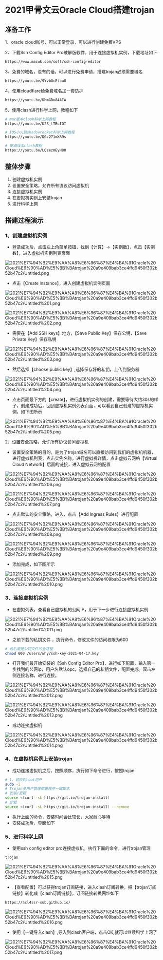 # 2021甲骨文云Oracle Cloud搭建trojan

## 准备工作

1、oracle cloud账号，可以正常登录，可以进行创建免费VPS

2、下载Ssh Config Editor Pro破解版软件，用于连接虚拟机实例，下载地址如下

```html
https://www.macwk.com/soft/ssh-config-editor
```

3、免费的域名，没有的话，可以进行免费申请，搭建trojan必须需要域名

```bash
https://youtu.be/9YvbGcEtbuU
```

4、使用cloudflare给免费域名加一套防护

```bash
https://youtu.be/DhmGDu84AIA
```

5、使用clash进行科学上网，教程如下

```bash
# mac版本clash科学上网教程
https://youtu.be/K2S_tTBsIOI

# IOS小火箭shadowrocket科学上网教程
https://youtu.be/DGz271mXR9s

# 安卓版本clash教程
https://youtu.be/LQzezmEyH80
```

## 整体步骤

1. 创建虚拟机实例
2. 设置安全策略，允许所有协议访问虚拟机
3. 连接虚拟机实例
4. 在虚拟机实例上安装trojan
5. 进行科学上网

## 搭建过程演示

### 1、创建虚拟机实例

- 登录成功后，点击左上角菜单按钮，找到【计算】→【实例数】，点击【实例数】，进入虚拟机实例列表页面

![2021%E7%94%B2%E9%AA%A8%E6%96%87%E4%BA%91Oracle%20Cloud%E6%90%AD%E5%BB%BAtrojan%20a9e409bab3ce4ffd9450f302b52b47c2/Untitled.png](2021%E7%94%B2%E9%AA%A8%E6%96%87%E4%BA%91Oracle%20Cloud%E6%90%AD%E5%BB%BAtrojan%20a9e409bab3ce4ffd9450f302b52b47c2/Untitled.png)

- 点击【Create Instance】，进入创建虚拟机实例页面

![2021%E7%94%B2%E9%AA%A8%E6%96%87%E4%BA%91Oracle%20Cloud%E6%90%AD%E5%BB%BAtrojan%20a9e409bab3ce4ffd9450f302b52b47c2/Untitled%201.png](2021%E7%94%B2%E9%AA%A8%E6%96%87%E4%BA%91Oracle%20Cloud%E6%90%AD%E5%BB%BAtrojan%20a9e409bab3ce4ffd9450f302b52b47c2/Untitled%201.png)

![2021%E7%94%B2%E9%AA%A8%E6%96%87%E4%BA%91Oracle%20Cloud%E6%90%AD%E5%BB%BAtrojan%20a9e409bab3ce4ffd9450f302b52b47c2/Untitled%202.png](2021%E7%94%B2%E9%AA%A8%E6%96%87%E4%BA%91Oracle%20Cloud%E6%90%AD%E5%BB%BAtrojan%20a9e409bab3ce4ffd9450f302b52b47c2/Untitled%202.png)

- 需要在【Add SSH keys】地方，【Save Public Key】保存公钥，【Save Private Key】保存私钥

![2021%E7%94%B2%E9%AA%A8%E6%96%87%E4%BA%91Oracle%20Cloud%E6%90%AD%E5%BB%BAtrojan%20a9e409bab3ce4ffd9450f302b52b47c2/Untitled%203.png](2021%E7%94%B2%E9%AA%A8%E6%96%87%E4%BA%91Oracle%20Cloud%E6%90%AD%E5%BB%BAtrojan%20a9e409bab3ce4ffd9450f302b52b47c2/Untitled%203.png)

- 然后选择【choose public key】,选择保存好的私钥，上传到服务器

![2021%E7%94%B2%E9%AA%A8%E6%96%87%E4%BA%91Oracle%20Cloud%E6%90%AD%E5%BB%BAtrojan%20a9e409bab3ce4ffd9450f302b52b47c2/Untitled%204.png](2021%E7%94%B2%E9%AA%A8%E6%96%87%E4%BA%91Oracle%20Cloud%E6%90%AD%E5%BB%BAtrojan%20a9e409bab3ce4ffd9450f302b52b47c2/Untitled%204.png)

- 点击页面最下方的【create】，进行虚拟机实例的创建，需要等待大约30s的样子，创建成功后，回到虚拟机实例列表页面，可以看到自己创建的虚拟机实例，如下图所示

![2021%E7%94%B2%E9%AA%A8%E6%96%87%E4%BA%91Oracle%20Cloud%E6%90%AD%E5%BB%BAtrojan%20a9e409bab3ce4ffd9450f302b52b47c2/Untitled%205.png](2021%E7%94%B2%E9%AA%A8%E6%96%87%E4%BA%91Oracle%20Cloud%E6%90%AD%E5%BB%BAtrojan%20a9e409bab3ce4ffd9450f302b52b47c2/Untitled%205.png)

2、设置安全策略，允许所有协议访问虚拟机

- 设置安全策略的目的，是为了trojan域名可以直接访问到我们的虚拟机机器，进行虚拟机列表，点击实例名称，进行虚拟机详情，点击虚拟云网络【Virtual Cloud Network】后面的链接，进入虚拟云网络配置

![2021%E7%94%B2%E9%AA%A8%E6%96%87%E4%BA%91Oracle%20Cloud%E6%90%AD%E5%BB%BAtrojan%20a9e409bab3ce4ffd9450f302b52b47c2/Untitled%206.png](2021%E7%94%B2%E9%AA%A8%E6%96%87%E4%BA%91Oracle%20Cloud%E6%90%AD%E5%BB%BAtrojan%20a9e409bab3ce4ffd9450f302b52b47c2/Untitled%206.png)

![2021%E7%94%B2%E9%AA%A8%E6%96%87%E4%BA%91Oracle%20Cloud%E6%90%AD%E5%BB%BAtrojan%20a9e409bab3ce4ffd9450f302b52b47c2/Untitled%207.png](2021%E7%94%B2%E9%AA%A8%E6%96%87%E4%BA%91Oracle%20Cloud%E6%90%AD%E5%BB%BAtrojan%20a9e409bab3ce4ffd9450f302b52b47c2/Untitled%207.png)

- 点击默认的安全策略，进入，点击【Add Ingress Rules】进行配置

![2021%E7%94%B2%E9%AA%A8%E6%96%87%E4%BA%91Oracle%20Cloud%E6%90%AD%E5%BB%BAtrojan%20a9e409bab3ce4ffd9450f302b52b47c2/Untitled%208.png](2021%E7%94%B2%E9%AA%A8%E6%96%87%E4%BA%91Oracle%20Cloud%E6%90%AD%E5%BB%BAtrojan%20a9e409bab3ce4ffd9450f302b52b47c2/Untitled%208.png)

![2021%E7%94%B2%E9%AA%A8%E6%96%87%E4%BA%91Oracle%20Cloud%E6%90%AD%E5%BB%BAtrojan%20a9e409bab3ce4ffd9450f302b52b47c2/Untitled%209.png](2021%E7%94%B2%E9%AA%A8%E6%96%87%E4%BA%91Oracle%20Cloud%E6%90%AD%E5%BB%BAtrojan%20a9e409bab3ce4ffd9450f302b52b47c2/Untitled%209.png)

- 添加完成，如下图所示

![2021%E7%94%B2%E9%AA%A8%E6%96%87%E4%BA%91Oracle%20Cloud%E6%90%AD%E5%BB%BAtrojan%20a9e409bab3ce4ffd9450f302b52b47c2/Untitled%2010.png](2021%E7%94%B2%E9%AA%A8%E6%96%87%E4%BA%91Oracle%20Cloud%E6%90%AD%E5%BB%BAtrojan%20a9e409bab3ce4ffd9450f302b52b47c2/Untitled%2010.png)

### 3、连接虚拟机实例

- 在虚拟列表，查看自己虚拟机的公网IP，用于下一步进行连接虚拟机实例

![2021%E7%94%B2%E9%AA%A8%E6%96%87%E4%BA%91Oracle%20Cloud%E6%90%AD%E5%BB%BAtrojan%20a9e409bab3ce4ffd9450f302b52b47c2/Untitled%2011.png](2021%E7%94%B2%E9%AA%A8%E6%96%87%E4%BA%91Oracle%20Cloud%E6%90%AD%E5%BB%BAtrojan%20a9e409bab3ce4ffd9450f302b52b47c2/Untitled%2011.png)

- 之前下载的私钥文件 ，执行命令，修改文件的访问权限为600

```bash
# 最后面是公钥文件的全路径
chmod 600 /users/why/ssh-key-2021-04-17.key
```

- 打开我们最开始安装的【Ssh Config Editor Pro】，进行如下配置，输入第一步找到的公网ip，用户名默认opc，选择自己的私钥文件，配置完成。双击左侧连接名称，进行连接。

![2021%E7%94%B2%E9%AA%A8%E6%96%87%E4%BA%91Oracle%20Cloud%E6%90%AD%E5%BB%BAtrojan%20a9e409bab3ce4ffd9450f302b52b47c2/Untitled%2012.png](2021%E7%94%B2%E9%AA%A8%E6%96%87%E4%BA%91Oracle%20Cloud%E6%90%AD%E5%BB%BAtrojan%20a9e409bab3ce4ffd9450f302b52b47c2/Untitled%2012.png)

![2021%E7%94%B2%E9%AA%A8%E6%96%87%E4%BA%91Oracle%20Cloud%E6%90%AD%E5%BB%BAtrojan%20a9e409bab3ce4ffd9450f302b52b47c2/Untitled%2013.png](2021%E7%94%B2%E9%AA%A8%E6%96%87%E4%BA%91Oracle%20Cloud%E6%90%AD%E5%BB%BAtrojan%20a9e409bab3ce4ffd9450f302b52b47c2/Untitled%2013.png)

- 成功连接虚拟机

![2021%E7%94%B2%E9%AA%A8%E6%96%87%E4%BA%91Oracle%20Cloud%E6%90%AD%E5%BB%BAtrojan%20a9e409bab3ce4ffd9450f302b52b47c2/Untitled%2014.png](2021%E7%94%B2%E9%AA%A8%E6%96%87%E4%BA%91Oracle%20Cloud%E6%90%AD%E5%BB%BAtrojan%20a9e409bab3ce4ffd9450f302b52b47c2/Untitled%2014.png)

### 4、在虚拟机实例上安装trojan

- 成功连接虚拟机之后，按照顺序，执行如下命令进行，按照trojan

```bash
# 1、切换到root用户
sudo -i
# Trojan多用户管理部署程序一键脚本
# 安装/更新
source <(curl -sL https://git.io/trojan-install)
# 卸载
source <(curl -sL https://git.io/trojan-install) --remove
```

- 执行上面的命令，安装时间会比较长，大家耐心等待
- 安装成功后，界面如下

### 5、进行科学上网

- 使用ssh config editor pro连接虚拟机，执行下面的命令，进行trojan管理

```bash
trojan
```

![2021%E7%94%B2%E9%AA%A8%E6%96%87%E4%BA%91Oracle%20Cloud%E6%90%AD%E5%BB%BAtrojan%20a9e409bab3ce4ffd9450f302b52b47c2/Untitled%2015.png](2021%E7%94%B2%E9%AA%A8%E6%96%87%E4%BA%91Oracle%20Cloud%E6%90%AD%E5%BB%BAtrojan%20a9e409bab3ce4ffd9450f302b52b47c2/Untitled%2015.png)

- 【查看配置】可以获得trojan订阅链接，进入clash订阅转换，把【trojan订阅链接】转化成【clash订阅链接】，订阅链接转换网址如下

```bash
https://acl4ssr-sub.github.io/
```

![2021%E7%94%B2%E9%AA%A8%E6%96%87%E4%BA%91Oracle%20Cloud%E6%90%AD%E5%BB%BAtrojan%20a9e409bab3ce4ffd9450f302b52b47c2/Untitled%2016.png](2021%E7%94%B2%E9%AA%A8%E6%96%87%E4%BA%91Oracle%20Cloud%E6%90%AD%E5%BB%BAtrojan%20a9e409bab3ce4ffd9450f302b52b47c2/Untitled%2016.png)

- 使用【一键导入clash】,导入到clash客户端，点击OK,就可以继续科学上网了

![2021%E7%94%B2%E9%AA%A8%E6%96%87%E4%BA%91Oracle%20Cloud%E6%90%AD%E5%BB%BAtrojan%20a9e409bab3ce4ffd9450f302b52b47c2/Untitled%2017.png](2021%E7%94%B2%E9%AA%A8%E6%96%87%E4%BA%91Oracle%20Cloud%E6%90%AD%E5%BB%BAtrojan%20a9e409bab3ce4ffd9450f302b52b47c2/Untitled%2017.png)